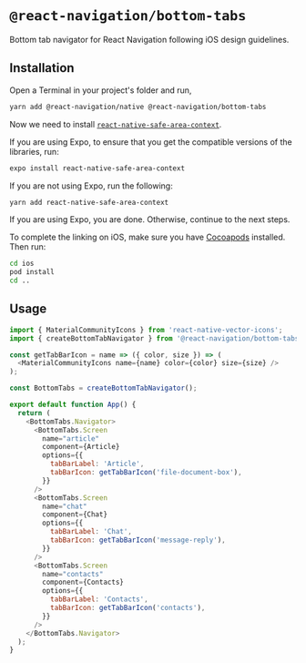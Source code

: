 # `@react-navigation/bottom-tabs`

Bottom tab navigator for React Navigation following iOS design guidelines.

## Installation

Open a Terminal in your project's folder and run,

```sh
yarn add @react-navigation/native @react-navigation/bottom-tabs
```

Now we need to install [`react-native-safe-area-context`](https://github.com/th3rdwave/react-native-safe-area-context).

If you are using Expo, to ensure that you get the compatible versions of the libraries, run:

```sh
expo install react-native-safe-area-context
```

If you are not using Expo, run the following:

```sh
yarn add react-native-safe-area-context
```

If you are using Expo, you are done. Otherwise, continue to the next steps.

To complete the linking on iOS, make sure you have [Cocoapods](https://cocoapods.org/) installed. Then run:

```sh
cd ios
pod install
cd ..
```

## Usage

```js
import { MaterialCommunityIcons } from 'react-native-vector-icons';
import { createBottomTabNavigator } from '@react-navigation/bottom-tabs';

const getTabBarIcon = name => ({ color, size }) => (
  <MaterialCommunityIcons name={name} color={color} size={size} />
);

const BottomTabs = createBottomTabNavigator();

export default function App() {
  return (
    <BottomTabs.Navigator>
      <BottomTabs.Screen
        name="article"
        component={Article}
        options={{
          tabBarLabel: 'Article',
          tabBarIcon: getTabBarIcon('file-document-box'),
        }}
      />
      <BottomTabs.Screen
        name="chat"
        component={Chat}
        options={{
          tabBarLabel: 'Chat',
          tabBarIcon: getTabBarIcon('message-reply'),
        }}
      />
      <BottomTabs.Screen
        name="contacts"
        component={Contacts}
        options={{
          tabBarLabel: 'Contacts',
          tabBarIcon: getTabBarIcon('contacts'),
        }}
      />
    </BottomTabs.Navigator>
  );
}
```
